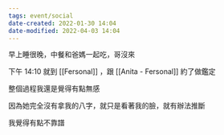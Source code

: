 ```yaml
---
tags: event/social 
date-created: 2022-01-30 14:04
date-modified: 2022-04-03 14:04
---
```



早上睡很晚，中餐和爸媽一起吃，哥沒來

下午 14:10 就到 [[Fersonal]] ，跟 [[Anita - Fersonal]] 約了做鑑定

整個過程我還是覺得有點無感

因為她完全沒有拿我的八字，就只是看著我的臉，就有辦法推斷

我覺得有點不靠譜

